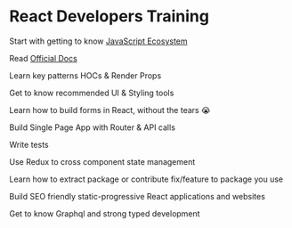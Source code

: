 # React Developers Training

Start with getting to know [JavaScript Ecosystem](https://tb.gitbooks.io/react-developers-training/content/chapter1.html)

Read [Official Docs](https://reactjs.org/docs/)

Learn key patterns HOCs & Render Props

Get to know recommended UI & Styling tools

Learn how to build forms in React, without the tears 😭

Build Single Page App with Router & API calls

Write tests

Use Redux to cross component state management

Learn how to extract package or contribute fix/feature to package you use

Build SEO friendly static-progressive React applications and websites

Get to know Graphql and strong typed development

